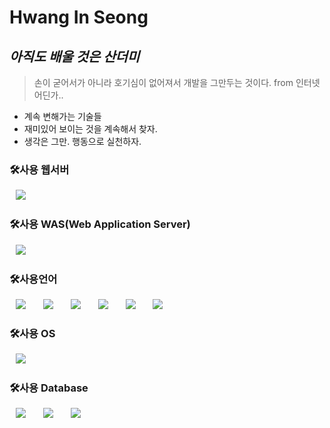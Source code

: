# Hwang In Seong
## _아직도 배울 것은 산더미_
> 손이 굳어서가 아니라 호기심이 없어져서 개발을 그만두는 것이다. 
> from 인터넷 어딘가.. 

- 계속 변해가는 기술들
- 재미있어 보이는 것을 계속해서 찾자.
- 생각은 그만. 행동으로 실천하자.

<h3>🛠사용 웹서버</h3>
<div>
<img src="https://img.shields.io/badge/Apache-D22128?style=flat-square&logo=Apache&logoColor=white" style="height : auto; margin-left : 10px; margin-right : 10px;"/></a>&nbsp;
</div>

<h3>🛠사용 WAS(Web Application Server)</h3>
<div>
<img src="https://img.shields.io/badge/ApacheTomcat-F8DC75?style=flat-square&logo=ApacheTomcat&logoColor=white" style="height : auto; margin-left : 10px; margin-right : 10px;"/></a>&nbsp;
</div>

<h3>🛠사용언어</h3>
<div>
<img src="https://img.shields.io/badge/Java-007396?style=flat-square&logo=Java&logoColor=white" style="height : auto; margin-left : 10px; margin-right : 10px;"/></a>&nbsp;
<img src="https://img.shields.io/badge/SpringFramework-6DB33F?style=flat-square&logo=Spring&logoColor=white" style="height : auto; margin-left : 10px; margin-right : 10px;"/></a>&nbsp;
<img src="https://img.shields.io/badge/HTML5-E34F26?style=flat-square&logo=HTML5&logoColor=white" style="height : auto; margin-left : 10px; margin-right : 10px;"/></a>&nbsp;
<img src="https://img.shields.io/badge/JavaScript-F7DF1E?style=flat-square&logo=JavaScript&logoColor=white" style="height : auto; margin-left : 10px; margin-right : 10px;"/></a>&nbsp;
<img src="https://img.shields.io/badge/AngularJs-E23237?style=flat-square&logo=AngularJs&logoColor=white" style="height : auto; margin-left : 10px; margin-right : 10px;"/></a>&nbsp;
<img src="https://img.shields.io/badge/CoffeeScript-2F2625?style=flat-square&logo=CoffeeScript&logoColor=white" style="height : auto; margin-left : 10px; margin-right : 10px;"/></a>&nbsp;
</div>

<h3>🛠사용 OS</h3>
<div>
<img src="https://img.shields.io/badge/Linux-FCC624?style=flat-square&logo=Linux&logoColor=white" style="height : auto; margin-left : 10px; margin-right : 10px;"/></a>&nbsp;
</div>


<h3>🛠사용 Database</h3>
<div>
<img src="https://img.shields.io/badge/Oracle-F80000?style=flat-square&logo=Oracle&logoColor=white" style="height : auto; margin-left : 10px; margin-right : 10px;"/></a>&nbsp;
<img src="https://img.shields.io/badge/MySQL-4479A1?style=flat-square&logo=MySQL&logoColor=white" style="height : auto; margin-left : 10px; margin-right : 10px;"/></a>&nbsp;
<img src="https://img.shields.io/badge/MsSQL-CC2927?style=flat-square&logo=MsSQL&logoColor=white" style="height : auto; margin-left : 10px; margin-right : 10px;"/></a>&nbsp;
</div>
